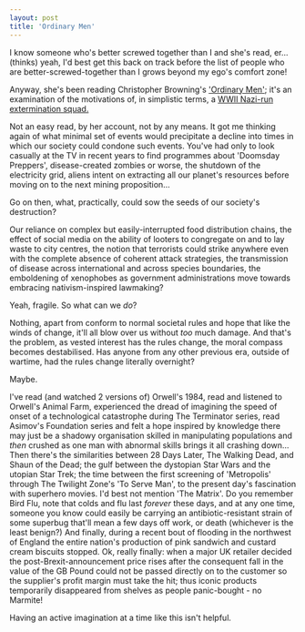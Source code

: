 ```yaml
---
layout: post
title: 'Ordinary Men'
---
```


I know someone who's better screwed together than I and she's read, er… (thinks) yeah, I'd best get this back on track before the list of people who are better-screwed-together than I grows beyond my ego's comfort zone!

Anyway, she's been reading Christopher Browning's ['Ordinary Men'](https://en.wikipedia.org/wiki/Christopher_Browning#Works); it's an examination of the motivations of, in simplistic terms, a [WWII Nazi-run extermination squad.](https://en.m.wikipedia.org/wiki/Reserve_Police_Battalion_101)

Not an easy read, by her account, not by any means.  It got me thinking again of what minimal set of events would precipitate a decline into times in which our society could condone such events.  You've had only to look casually at the TV in recent years to find programmes about 'Doomsday Preppers', disease-created zombies or worse, the shutdown of the electricity grid, aliens intent on extracting all our planet's resources before moving on to the next mining proposition…

Go on then, what, practically, could sow the seeds of our society's destruction?

Our reliance on complex but easily-interrupted food distribution chains, the effect of social media on the ability of looters to congregate on and to lay waste to city centres, the notion that terrorists could strike anywhere even with the complete absence of coherent attack strategies, the transmission of disease across international and across species boundaries, the emboldening of xenophobes as government administrations move towards embracing nativism-inspired lawmaking?

Yeah, fragile.  So what can we *do*?

Nothing, apart from conform to normal societal rules and hope that like the winds of change, it'll all blow over us without *too* much damage.  And that's the problem, as vested interest has the rules change, the moral compass becomes destabilised.  Has anyone from any other previous era, outside of wartime, had the rules change literally overnight?

Maybe.

I've read (and watched 2 versions of) Orwell's 1984, read and listened to Orwell's Animal Farm, experienced the dread of imagining the speed of onset of a technological catastrophe during The Terminator series, read Asimov's Foundation series and felt a hope inspired by knowledge there may just be a shadowy organisation skilled in manipulating populations and *then* crushed as one man with abnormal skills brings it all crashing down…  Then there's the similarities between 28 Days Later, The Walking Dead, and Shaun of the Dead; the gulf between the dystopian Star Wars and the utopian Star Trek; the time between the first screening of 'Metropolis' through The Twilight Zone's 'To Serve Man', to the present day's fascination with superhero movies.  I'd best not mention 'The Matrix'.  Do you remember Bird Flu, note that colds and flu last *forever* these days, and at any one time, someone you know could easily be carrying an antibiotic-resistant strain of some superbug that'll mean a few days off work, or death (whichever is the least benign?)  And finally, during a recent bout of flooding in the northwest of England the entire nation's production of pink sandwich and custard cream biscuits stopped.  Ok, really finally: when a major UK retailer decided the post-Brexit-announcement price rises after the consequent fall in the value of the GB Pound could not be passed directly on to the customer so the supplier's profit margin must take the hit; thus iconic products temporarily disappeared from shelves as people panic-bought - no Marmite!

Having an active imagination at a time like this isn't helpful.

